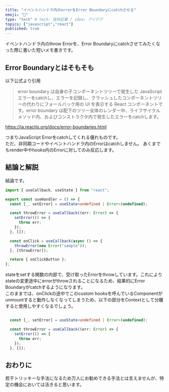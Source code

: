 ```yaml
---
title: "イベントハンドラ内のerrorをError Boundaryにcatchさせる"
emoji: "🤗"
type: "tech" # tech: 技術記事 / idea: アイデア
topics: ["javascript","react"]
published: true
---
```


イベントハンドラ内のthrow Errorを、Error Boundaryにcatchさせてみたくなった際に書いた短いメモ書きです。

## Error Boundaryとはそもそも

以下公式より引用
>error boundary は自身の子コンポーネントツリーで発生した JavaScript エラーをcatchし、エラーを記録し、クラッシュしたコンポーネントツリーの代わりにフォールバック用の UI を表示する React コンポーネントです。error boundary は配下のツリー全体のレンダー中、ライフサイクルメソッド内、およびコンストラクタ内で発生したエラーをcatchします。

https://ja.reactjs.org/docs/error-boundaries.html  

つまりJavaScript Errorをcatchしてくれる優れものです。  
ただ、非同期コードやイベントハンドラ内のErrorはcatchしません。
あくまでもrender中やhooks内のErrorに対してのみ反応します。

## 結論と解説


結論です。
```typescript
import { useCallback, useState } from "react";

export const useHandler = () => {
  const [_, setError] = useState<undefined | Error>(undefined);

  const throwError = useCallback((err: Error) => {
    setError(() => {
      throw err;
    });
  }, []);

  const onClick = useCallback(async () => {
    throwError(new Error("sample"));
  }, [throwError]);

  return { onClickButton };
};
```

stateをsetする関数の内部で、受け取ったErrorをthrowしています。これによりstateの変更途中にerrorがthrowされることになるため、結果的にError Boundaryがcatchするようになります。  
このままでは、onClickの途中でこのcustom hooksを呼んでいるComponentがunmountすると動作しなくなってしまうため、以下の部分をContextとして分離すると使用しやすくなるでしょう。

```typescript

  const [_, setError] = useState<undefined | Error>(undefined);

  const throwError = useCallback((err: Error) => {
    setError(() => {
      throw err;
    });
  }, []);
```

## おわりに

若干トリッキーな手法になるため万人にお勧めできる手法とは言えませんが、特定の機会においては活きると思います。